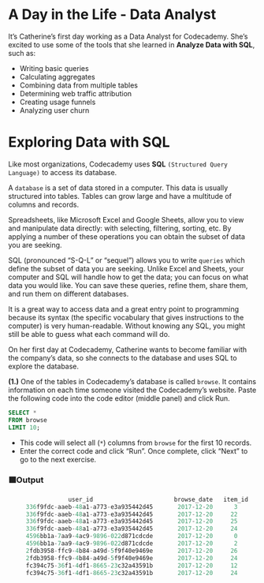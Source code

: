 # A Day in the Life - Data Analyst

It’s Catherine’s first day working as a Data Analyst for Codecademy. She’s excited to use some of the tools that she learned in **Analyze Data with SQL**, such as:

* Writing basic queries
* Calculating aggregates
* Combining data from multiple tables
* Determining web traffic attribution
* Creating usage funnels
* Analyzing user churn

# Exploring Data with SQL

Like most organizations, Codecademy uses **SQL** `(Structured Query Language)` to access its database.

A `database` is a set of data stored in a computer. This data is usually structured into tables. Tables can grow large and have a multitude of columns and records.

Spreadsheets, like Microsoft Excel and Google Sheets, allow you to view and manipulate data directly: with selecting, filtering, sorting, etc. By applying a number of these operations you can obtain the subset of data you are seeking.

SQL (pronounced “S-Q-L” or “sequel”) allows you to write `queries` which define the subset of data you are seeking. Unlike Excel and Sheets, your computer and SQL will handle how to get the data; you can focus on what data you would like. You can save these queries, refine them, share them, and run them on different databases.

It is a great way to access data and a great entry point to programming because its syntax (the specific vocabulary that gives instructions to the computer) is very human-readable. Without knowing any SQL, you might still be able to guess what each command will do.

On her first day at Codecademy, Catherine wants to become familiar with the company’s data, so she connects to the database and uses SQL to explore the database.

**(1.)** One of the tables in Codecademy’s database is called `browse`. It contains information on each time someone visited the Codecademy’s website. Paste the following code into the code editor (middle panel) and click Run.
```sql
SELECT *
FROM browse
LIMIT 10;
```
* This code will select all (`*`) columns from `browse` for the first 10 records.
* Enter the correct code and click “Run”. Once complete, click “Next” to go to the next exercise.

### 🟩Output
```sql
                 user_id                       browse_date   item_id
     336f9fdc-aaeb-48a1-a773-e3a935442d45       2017-12-20      3
     336f9fdc-aaeb-48a1-a773-e3a935442d45       2017-12-20     22
     336f9fdc-aaeb-48a1-a773-e3a935442d45       2017-12-20     25
     336f9fdc-aaeb-48a1-a773-e3a935442d45       2017-12-20     24
     4596bb1a-7aa9-4ac9-9896-022d871cdcde       2017-12-20      0
     4596bb1a-7aa9-4ac9-9896-022d871cdcde       2017-12-20      2
     2fdb3958-ffc9-4b84-a49d-5f9f40e9469e       2017-12-20     26
     2fdb3958-ffc9-4b84-a49d-5f9f40e9469e       2017-12-20     24
     fc394c75-36f1-4df1-8665-23c32a43591b       2017-12-20     12
     fc394c75-36f1-4df1-8665-23c32a43591b       2017-12-20     24
```








